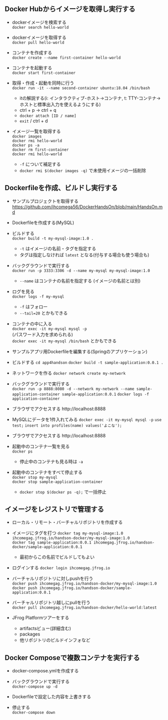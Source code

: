 ## Docker Hubからイメージを取得し実行する

- dockerイメージを検索する  
`docker search hello-world`
- dockerイメージを取得する  
`docker pull hello-world`
- コンテナを作成する  
`docker create --name first-container hello-world`
- コンテナを起動する  
`docker start first-container`

- 取得・作成・起動を同時に行う  
`docker run -it --name second-container ubuntu:18.04 /bin/bash`  
    - itの解説する(i: インタラクティブ-ホスト→コンテナ, t: TTY-コンテナ→ホストと標準出入力を使えるようにする)
    - ctrl + p -> ctrl + q
    - `docker attach [ID / name]`
    - `exit` / ctrl + d

- イメージ一覧を取得する  
`docker images`  
`docker rmi hello-world`  
`docker ps -a`  
`docker rm first-container`  
`docker rmi hello-world`  
    - `-f` について補足する
    - `docker rmi $(docker images -q)` で未使用イメージの一括削除

## Dockerfileを作成、ビルドし実行する

- サンプルプロジェクトを取得する  
https://github.com/ihcomega56/DockerHandsOn/blob/main/HandsOn.md

- Dockerfileを作成する(MySQL)

- ビルドする  
`docker build -t my-mysql-image:1.0 .`
    - `-t` はイメージの名前・タグを指定する
    - タグは指定しなければ `latest` となる(付与する場合も使う場合も)

- バックグラウンドで実行する  
`docker run -p 3333:3306 -d --name my-mysql my-mysql-image:1.0`
    - `--name` はコンテナの名前を指定する (イメージの名前とは別)

- ログを見る  
`docker logs -f my-mysql`
    - `-f` はフォロー
    - `--tail=20` とかもできる

- コンテナの中に入る  
`docker exec -it my-mysql mysql -p`  
(パスワード入力を求められる)  
`docker exec -it my-mysql /bin/bash` とかもできる  

- サンプルアプリ用Dockerfileを編集する(Springのアプリケーション)

- ビルドする
`cd app4handson`
`docker build -t sample-application:0.0.1 .`

- ネットワークを作る
`docker network create my-network`

- バックグラウンドで実行する  
`docker run -p 8888:8080 -d --network my-network --name sample-application-container sample-application:0.0.1`
`docker logs -f application-container`

- ブラウザでアクセスする
http://localhost:8888

- MySQLにデータを1件入れてみる
`docker exec -it my-mysql mysql -p`
`use test;`
`insert into profiles(name) values('よこな');`

- ブラウザでアクセスする
http://localhost:8888

- 起動中のコンテナ一覧を見る  
`docker ps`  
    - 停止中のコンテナも見る時は `-a`

- 起動中のコンテナをすべて停止する  
`docker stop my-mysql`  
`docker stop sample-application-container`
    - `docker stop $(docker ps -q);` で一括停止

## イメージをレジストリで管理する

- ローカル・リモート・バーチャルリポジトリを作成する

- イメージにタグを打つ
`docker tag my-mysql-image:1.0 ihcomegag.jfrog.io/handson-docker/my-mysql-image:1.0`  
`docker tag sample-application:0.0.1 ihcomegag.jfrog.io/handson-docker/sample-application:0.0.1`
    - 最初からこの名前でビルドしてもよい

- ログインする
`docker login ihcomegag.jfrog.io`

- バーチャルリポジトリに対しpushを行う  
`docker push ihcomegag.jfrog.io/handson-docker/my-mysql-image:1.0`
`docker push ihcomegag.jfrog.io/handson-docker/sample-application:0.0.1`

- バーチャルリポジトリ越しにpullを行う  
`docker pull ihcomegag.jfrog.io/handson-docker/hello-world:latest`

- JFrog Platformツアーをする
    - artifactsビュー(詳細含む)
    - packages
    - 他リポジトリのビルドインフォなど

## Docker Composeで複数コンテナを実行する

- docker-compose.ymlを作成する

- バックグラウンドで実行する  
`docker-compose up -d`

- Dockerfileで設定した内容を上書きする

- 停止する  
`docker-compose down`